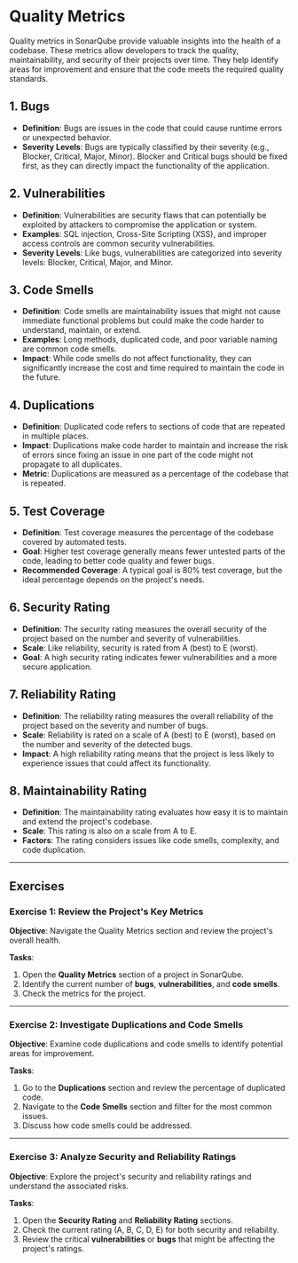 # Quality Metrics

Quality metrics in SonarQube provide valuable insights into the health of a 
codebase. These metrics allow developers to track the quality, 
maintainability, and security of their projects over time. They help 
identify areas for improvement and ensure that the code meets the required 
quality standards.

## 1. Bugs

- **Definition**: Bugs are issues in the code that could cause runtime 
  errors or unexpected behavior.
- **Severity Levels**: Bugs are typically classified by their severity
  (e.g., Blocker, Critical, Major, Minor). Blocker and Critical bugs
  should be fixed first, as they can directly impact the functionality
  of the application.  

## 2. Vulnerabilities

- **Definition**: Vulnerabilities are security flaws that can potentially 
  be exploited by attackers to compromise the application or system.
- **Examples**: SQL injection, Cross-Site Scripting (XSS), and improper 
  access controls are common security vulnerabilities.
- **Severity Levels**: Like bugs, vulnerabilities are categorized into 
  severity levels: Blocker, Critical, Major, and Minor. 

## 3. Code Smells

- **Definition**: Code smells are maintainability issues that might not 
  cause immediate functional problems but could make the code harder to 
  understand, maintain, or extend.
- **Examples**: Long methods, duplicated code, and poor variable naming are 
  common code smells.
- **Impact**: While code smells do not affect functionality, they can 
  significantly increase the cost and time required to maintain the code in 
  the future.  

## 4. Duplications

- **Definition**: Duplicated code refers to sections of code that are 
  repeated in multiple places.
- **Impact**: Duplications make code harder to maintain and increase the 
  risk of errors since fixing an issue in one part of the code might not 
  propagate to all duplicates.
- **Metric**: Duplications are measured as a percentage of the codebase 
  that is repeated. 

## 5. Test Coverage

- **Definition**: Test coverage measures the percentage of the codebase 
  covered by automated tests.
- **Goal**: Higher test coverage generally means fewer untested parts of 
  the code, leading to better code quality and fewer bugs.
- **Recommended Coverage**: A typical goal is 80% test coverage, but the 
  ideal percentage depends on the project's needs.  

## 6. Security Rating

- **Definition**: The security rating measures the overall security of the 
  project based on the number and severity of vulnerabilities.
- **Scale**: Like reliability, security is rated from A (best) to E (worst).
- **Goal**: A high security rating indicates fewer vulnerabilities and a 
  more secure application. 

## 7. Reliability Rating

- **Definition**: The reliability rating measures the overall reliability 
  of the project based on the severity and number of bugs.
- **Scale**: Reliability is rated on a scale of A (best) to E (worst), 
  based on the number and severity of the detected bugs.
- **Impact**: A high reliability rating means that the project is less 
  likely to experience issues that could affect its functionality. 

## 8. Maintainability Rating

- **Definition**: The maintainability rating evaluates how easy it is to 
  maintain and extend the project's codebase.
- **Scale**: This rating is also on a scale from A to E.
- **Factors**: The rating considers issues like code smells, complexity, 
  and code duplication. 

---

## Exercises

### Exercise 1: Review the Project's Key Metrics

**Objective**: 
Navigate the Quality Metrics section and review the project's overall health.

**Tasks**:
1. Open the **Quality Metrics** section of a project in SonarQube.
2. Identify the current number of **bugs**, **vulnerabilities**, 
   and **code smells**.
3. Check the metrics for the project.

---

### Exercise 2: Investigate Duplications and Code Smells

**Objective**: 
Examine code duplications and code smells to identify potential areas for 
improvement. 

**Tasks**:
1. Go to the **Duplications** section and review the percentage of duplicated code.
2. Navigate to the **Code Smells** section and filter for the most common issues.
3. Discuss how code smells could be addressed. 

---

### Exercise 3: Analyze Security and Reliability Ratings

**Objective**: 
Explore the project's security and reliability ratings and understand the 
associated risks. 

**Tasks**:
1. Open the **Security Rating** and **Reliability Rating** sections.
2. Check the current rating (A, B, C, D, E) for both security and reliability.
3. Review the critical **vulnerabilities** or **bugs** that might be 
   affecting the project's ratings. 
